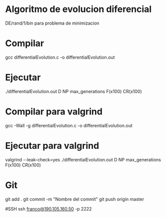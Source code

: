 # Algoritmo de evolucion diferencial
DE/rand/1/bin para problema de minimizacion

# Compilar
gcc differentialEvolution.c -o differentialEvolution.out

# Ejecutar
./differentialEvolution.out D NP max_generations F(x100) CR(x100)

# Compilar para valgrind
gcc -Wall -g differentialEvolution.c -o differentialEvolution.out

# Ejecutar para valgrind
valgrind --leak-check=yes ./differentialEvolution.out D NP max_generations F(x100) CR(x100)

# Git
git add .
git commit -m "Nombre del commit"
git push origin master

#SSH
ssh franco@190.105.160.50 -p 2222
